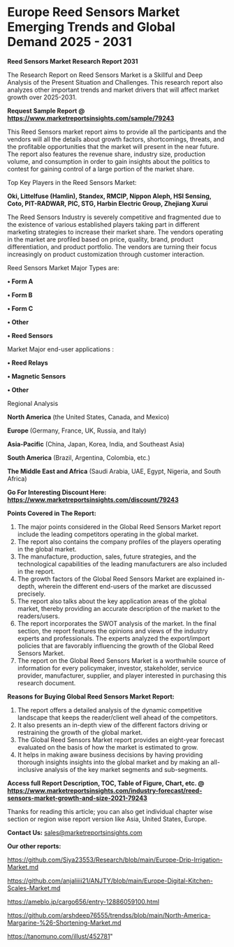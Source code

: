 # Europe Reed Sensors Market Emerging Trends and Global Demand 2025 - 2031

<strong>Reed Sensors Market Research Report 2031</strong>

The Research Report on Reed Sensors Market is a Skillful and Deep Analysis of the Present Situation and Challenges. This research report also analyzes other important trends and market drivers that will affect market growth over 2025-2031.

<strong>Request Sample Report @ <a href=https://www.marketreportsinsights.com/sample/79243>https://www.marketreportsinsights.com/sample/79243</a></strong>

This Reed Sensors market report aims to provide all the participants and the vendors will all the details about growth factors, shortcomings, threats, and the profitable opportunities that the market will present in the near future. The report also features the revenue share, industry size, production volume, and consumption in order to gain insights about the politics to contest for gaining control of a large portion of the market share.

Top Key Players in the Reed Sensors Market:

<strong>Oki, Littelfuse (Hamlin), Standex, RMCIP, Nippon Aleph, HSI Sensing, Coto, PIT-RADWAR, PIC, STG, Harbin Electric Group, Zhejiang Xurui</strong>

The Reed Sensors Industry is severely competitive and fragmented due to the existence of various established players taking part in different marketing strategies to increase their market share. The vendors operating in the market are profiled based on price, quality, brand, product differentiation, and product portfolio. The vendors are turning their focus increasingly on product customization through customer interaction.

Reed Sensors Market Major Types are:

<strong>• Form A

• Form B

• Form C

• Other

• Reed Sensors</strong>

Market Major end-user applications :

<strong>• Reed Relays

• Magnetic Sensors

• Other</strong>

Regional Analysis

</u><strong><b>North America</b></strong> (the United States, Canada, and Mexico)

<strong><b>Europe </b></strong>(Germany, France, UK, Russia, and Italy)

<strong><b>Asia-Pacific</b></strong> (China, Japan, Korea, India, and Southeast Asia)

<strong><b>South America</b></strong> (Brazil, Argentina, Colombia, etc.)

<strong><b>The Middle East and Africa</b></strong> (Saudi Arabia, UAE, Egypt, Nigeria, and South Africa)

<strong>Go For Interesting Discount Here: <a href=https://www.marketreportsinsights.com/discount/79243>https://www.marketreportsinsights.com/discount/79243</a></strong>

<strong>Points Covered in The Report:</strong>
<ol>
  <li>The major points considered in the Global Reed Sensors Market report include the leading competitors operating in the global market.</li>
  <li>The report also contains the company profiles of the players operating in the global market.</li>
  <li>The manufacture, production, sales, future strategies, and the technological capabilities of the leading manufacturers are also included in the report.</li>
  <li>The growth factors of the Global Reed Sensors Market are explained in-depth, wherein the different end-users of the market are discussed precisely.</li>
  <li>The report also talks about the key application areas of the global market, thereby providing an accurate description of the market to the readers/users.</li>
  <li>The report incorporates the SWOT analysis of the market. In the final section, the report features the opinions and views of the industry experts and professionals. The experts analyzed the export/import policies that are favorably influencing the growth of the Global Reed Sensors Market.</li>
  <li>The report on the Global Reed Sensors Market is a worthwhile source of information for every policymaker, investor, stakeholder, service provider, manufacturer, supplier, and player interested in purchasing this research document.</li>
</ol>
<strong>Reasons for Buying Global Reed Sensors Market Report:</strong>

<ol>
  <li>The report offers a detailed analysis of the dynamic competitive landscape that keeps the reader/client well ahead of the competitors.</li>
  <li>It also presents an in-depth view of the different factors driving or restraining the growth of the global market.</li>
  <li>The Global Reed Sensors Market report provides an eight-year forecast evaluated on the basis of how the market is estimated to grow.</li>
  <li>It helps in making aware business decisions by having providing thorough insights insights into the global market and by making an all-inclusive analysis of the key market segments and sub-segments.</li>
</ol>
<strong>Access full Report Description, TOC, Table of Figure, Chart, etc. @ <a href=https://www.marketreportsinsights.com/industry-forecast/reed-sensors-market-growth-and-size-2021-79243>https://www.marketreportsinsights.com/industry-forecast/reed-sensors-market-growth-and-size-2021-79243</a></strong>


Thanks for reading this article; you can also get individual chapter wise section or region wise report version like Asia, United States, Europe.

<strong>Contact Us:</strong>
sales@marketreportsinsights.com

<strong>Our other reports:</strong>

<a href=https://github.com/Siya23553/Research/blob/main/Europe-Drip-Irrigation-Market.md>https://github.com/Siya23553/Research/blob/main/Europe-Drip-Irrigation-Market.md</a>

<a href=https://github.com/anjaliiii21/ANJTY/blob/main/Europe-Digital-Kitchen-Scales-Market.md>https://github.com/anjaliiii21/ANJTY/blob/main/Europe-Digital-Kitchen-Scales-Market.md</a>

<a href=https://ameblo.jp/cargo656/entry-12886059100.html>https://ameblo.jp/cargo656/entry-12886059100.html</a>

<a href=https://github.com/arshdeep76555/trendss/blob/main/North-America-Margarine-%26-Shortening-Market.md>https://github.com/arshdeep76555/trendss/blob/main/North-America-Margarine-%26-Shortening-Market.md</a>

<a href=https://tanomuno.com/illust/452781>https://tanomuno.com/illust/452781</a>"
